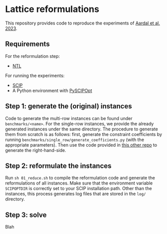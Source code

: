 # Lattice reformulations

This repository provides code to reproduce the experiments of [Aardal et al. 2023](https://www.sciencedirect.com/science/article/pii/S0167637723000652?ref=pdf_download&fr=RR-2&rr=7e5876097f890e78).

## Requirements
For the reformulation step:
* [NTL](https://libntl.org/)

For running the experiments:
* [SCIP](https://scipopt.org/#scipoptsuite)
* A Python environment with [PySCIPOpt](https://github.com/scipopt/PySCIPOpt)


## Step 1: generate the (original) instances
Code to generate the multi-row instances can be found under `benchmarks/<name>`. For the single-row instances, we provide the already generated instances under the same directory. The procedure to generate them from scratch is as follows: first, generate the constraint coefficients by running `benchmarks/single_row/generate_coefficients.py` (with the appropriate parameters). Then use the code provided in [this other repo](https://github.com/lascavana/FrobeniusNum) to generate the right-hand-side.

## Step 2: reformulate the instances
Run `sh 01_reduce.sh` to compile the reformulation code and generate the reformulations of all instances. Make sure that the environment variable `SCIPOPTDIR` is correctly set to your SCIP installation path. Other than the instances, this process generates log files that are stored in the `log/` directory.

## Step 3: solve
Blah
